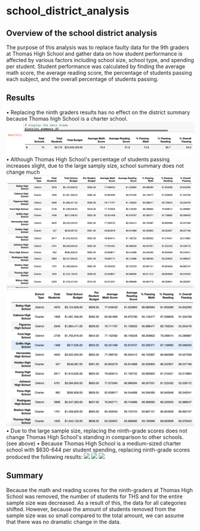 # school_district_analysis

## Overview of the school district analysis

The purpose of this analysis was to replace faulty data for the 9th graders at Thomas High School and gather data on how student performance is affected by various factors including school size, school type, and spending per student. Student performance was calculated by finding the average math score, the average reading score, the percentage of students passing each subject, and the overall percentage of students passing.

## Results

• Replacing the ninth graders results has no effect on the district summary because Thomas high School is a charter school.
![](/Resources/district_summary.png)
• Although Thomas High School's percentage of students passing increases slight, due to the large samply size, school summary does not change much
![](/Resources/per_school_summary.png)
![](/Resources/per_school_summary2.png)
• Due to the large sample size, replacing the ninth-grade scores does not change Thomas High School's standing in comparison to other schools. (see above)
• Because Thomas High School is a medium-sized charter school with $630-644 per student spending, replacing ninth-grade scores produced the following results:
![](/Resources/by_type.png)
![](/Resources/by_size.png)
![](/Resources/by_spending.png)

## Summary

Because the math and reading scores for the ninth-graders at Thomas High School was removed, the number of students for THS and for the entire sample size was decreased. As a result of this, the data for all categories shifted. However, because the amount of students removed from the sample size was so small compared to the total amount, we can assume that there was no dramatic change in the data.
